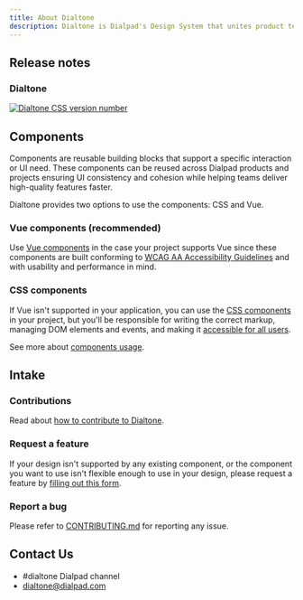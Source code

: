 ```yaml
---
title: About Dialtone
description: Dialtone is Dialpad's Design System that unites product teams around a common visual language.
---
```


## Release notes

<div class="d-d-grid d-gg16 d-g-cols2 md:d-g-cols1">
  <div>
    <dt-stack class="d-ai-center" direction="row" gap="400">
      <h3 class="d-docsite--header-3">Dialtone</h3>
      <a
        class="d-d-inline-flex d-pt12"
        href="https://github.com/dialpad/dialtone/"
      >
        <img
          alt="Dialtone CSS version number"
          src="https://img.shields.io/github/package-json/v/dialpad/dialtone?color=D3BCFF&label=Dialtone"
        />
      </a>
    </dt-stack>
    <dialtone-changelog />
  </div>
</div>

## Components

Components are reusable building blocks that support a specific interaction or UI need. These components can be reused across Dialpad products and projects
ensuring UI consistency and cohesion while helping teams deliver high-quality features faster.

Dialtone provides two options to use the components: CSS and Vue.

### Vue components (recommended)

Use [Vue components](https://dialtone.dialpad.com/vue) in the case your project supports Vue since these components are built conforming to [WCAG AA Accessibility Guidelines](https://www.w3.org/WAI/standards-guidelines/wcag/glance/)
and with usability and performance in mind.

### CSS components

If Vue isn't supported in your application, you can use the [CSS components](../components/avatar.md) in your project, but you'll be responsible
for writing the correct markup, managing DOM elements and events, and making it [accessible for all users](../getting-started/accessibility/fundamentals.md).

See more about [components usage](../getting-started/usage.md/#components).

## Intake

### Contributions

Read about [how to contribute to Dialtone](../about/contributing.md).

### Request a feature

If your design isn't supported by any existing component, or the component you want to use isn't flexible enough to use in your design,
please request a feature by [filling out this form](https://forms.monday.com/forms/8a9a6ff69d7e9f95caee029c2806e2c1?r=use1).

### Report a bug

Please refer to [CONTRIBUTING.md](https://github.com/dialpad/dialtone/blob/staging/.github/CONTRIBUTING.md#bug-report)
for reporting any issue.

## Contact Us

- #dialtone Dialpad channel
- [dialtone@dialpad.com](mailto:dialtone@dialpad.com)

<script setup>
  import DialtoneChangelog from '@views/DialtoneChangelog.vue';
</script>
